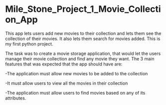 # Mile_Stone_Project_1_Movie_Collection_App
This app lets users add new movies to their collection and lets them see the collection of their movies. It also lets them search for movies added. 
This is my first python project.

The task was to create a movie storage application, that would let the users manage their movie collection and find any movie they want.
The 3 main features that was expected that the app should have are:

-The application must allow new movies to be added to the collection

-It must allow users to view all the movies in their collection

-The application must allow users to find movies based on any of its attributes.
